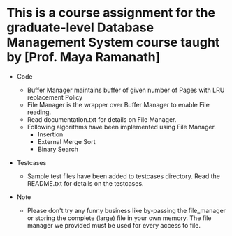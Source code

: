 # This is a course assignment for the graduate-level Database Management System course taught by [**Prof. Maya Ramanath**]

- Code
	+ Buffer Manager maintains buffer of given number of Pages with LRU replacement Policy
	+ File Manager is the wrapper over Buffer Manager to enable File reading. 
	+ Read documentation.txt for details on File Manager.
	+ Following algorithms have been implemented using File Manager. 
		+ Insertion
		+ External Merge Sort
		+ Binary Search

- Testcases
	+ Sample test files have been added to testcases directory. Read the README.txt for details on the testcases.

- Note
	+ Please don't try any funny business like by-passing the file_manager or storing the complete (large) file in your own memory. The file manager we provided must be used for every access to file.
